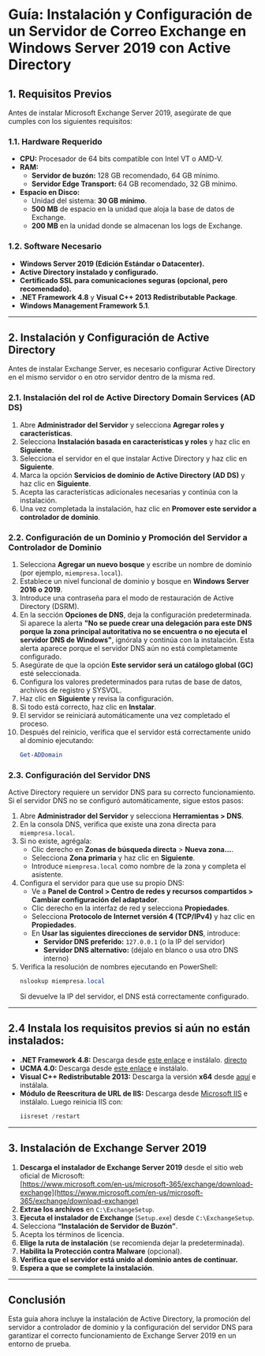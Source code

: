 # **Guía: Instalación y Configuración de un Servidor de Correo Exchange en Windows Server 2019 con Active Directory**

## **1. Requisitos Previos**
Antes de instalar Microsoft Exchange Server 2019, asegúrate de que cumples con los siguientes requisitos:

### **1.1. Hardware Requerido**
- **CPU:** Procesador de 64 bits compatible con Intel VT o AMD-V.
- **RAM:**
  - **Servidor de buzón:** 128 GB recomendado, 64 GB mínimo.
  - **Servidor Edge Transport:** 64 GB recomendado, 32 GB mínimo.
- **Espacio en Disco:**
  - Unidad del sistema: **30 GB mínimo**.
  - **500 MB** de espacio en la unidad que aloja la base de datos de Exchange.
  - **200 MB** en la unidad donde se almacenan los logs de Exchange.

### **1.2. Software Necesario**
- **Windows Server 2019 (Edición Estándar o Datacenter).**
- **Active Directory instalado y configurado.**
- **Certificado SSL para comunicaciones seguras (opcional, pero recomendado).**
- **.NET Framework 4.8** y **Visual C++ 2013 Redistributable Package**.
- **Windows Management Framework 5.1**.

---

## **2. Instalación y Configuración de Active Directory**
Antes de instalar Exchange Server, es necesario configurar Active Directory en el mismo servidor o en otro servidor dentro de la misma red.

### **2.1. Instalación del rol de Active Directory Domain Services (AD DS)**
1. Abre **Administrador del Servidor** y selecciona **Agregar roles y características**.
2. Selecciona **Instalación basada en características y roles** y haz clic en **Siguiente**.
3. Selecciona el servidor en el que instalar Active Directory y haz clic en **Siguiente**.
4. Marca la opción **Servicios de dominio de Active Directory (AD DS)** y haz clic en **Siguiente**.
5. Acepta las características adicionales necesarias y continúa con la instalación.
6. Una vez completada la instalación, haz clic en **Promover este servidor a controlador de dominio**.

### **2.2. Configuración de un Dominio y Promoción del Servidor a Controlador de Dominio**
1. Selecciona **Agregar un nuevo bosque** y escribe un nombre de dominio (por ejemplo, `miempresa.local`).
2. Establece un nivel funcional de dominio y bosque en **Windows Server 2016 o 2019**.
3. Introduce una contraseña para el modo de restauración de Active Directory (DSRM).
4. En la sección **Opciones de DNS**, deja la configuración predeterminada. Si aparece la alerta **"No se puede crear una delegación para este DNS porque la zona principal autoritativa no se encuentra o no ejecuta el servidor DNS de Windows"**, ignórala y continúa con la instalación. Esta alerta aparece porque el servidor DNS aún no está completamente configurado.
5. Asegúrate de que la opción **Este servidor será un catálogo global (GC)** esté seleccionada.
6. Configura los valores predeterminados para rutas de base de datos, archivos de registro y SYSVOL.
7. Haz clic en **Siguiente** y revisa la configuración.
8. Si todo está correcto, haz clic en **Instalar**.
9. El servidor se reiniciará automáticamente una vez completado el proceso.
10. Después del reinicio, verifica que el servidor está correctamente unido al dominio ejecutando:
    ```powershell
    Get-ADDomain
    ```

### **2.3. Configuración del Servidor DNS**
Active Directory requiere un servidor DNS para su correcto funcionamiento. Si el servidor DNS no se configuró automáticamente, sigue estos pasos:

1. Abre **Administrador del Servidor** y selecciona **Herramientas > DNS**.
2. En la consola DNS, verifica que existe una zona directa para `miempresa.local`.
3. Si no existe, agrégala:
   - Clic derecho en **Zonas de búsqueda directa** > **Nueva zona...**.
   - Selecciona **Zona primaria** y haz clic en **Siguiente**.
   - Introduce `miempresa.local` como nombre de la zona y completa el asistente.
4. Configura el servidor para que use su propio DNS:
   - Ve a **Panel de Control > Centro de redes y recursos compartidos > Cambiar configuración del adaptador**.
   - Clic derecho en la interfaz de red y selecciona **Propiedades**.
   - Selecciona **Protocolo de Internet versión 4 (TCP/IPv4)** y haz clic en **Propiedades**.
   - En **Usar las siguientes direcciones de servidor DNS**, introduce:
     - **Servidor DNS preferido:** `127.0.0.1` (o la IP del servidor)
     - **Servidor DNS alternativo:** (déjalo en blanco o usa otro DNS interno)
5. Verifica la resolución de nombres ejecutando en PowerShell:
   ```powershell
   nslookup miempresa.local
   ```
   Si devuelve la IP del servidor, el DNS está correctamente configurado.

---

## **2.4 Instala los requisitos previos si aún no están instalados:**
 - **.NET Framework 4.8:** Descarga desde [este enlace](https://support.microsoft.com/kb/4503548) e instálalo. [directo](https://go.microsoft.com/fwlink/?linkid=2088631)
 - **UCMA 4.0:** Descarga desde [este enlace](http://go.microsoft.com/fwlink/?LinkId=260990) e instálalo.
 - **Visual C++ Redistributable 2013:** Descarga la versión **x64** desde [aquí](https://www.microsoft.com/download/details.aspx?id=40784) e instálala.
 - **Módulo de Reescritura de URL de IIS:** Descarga desde [Microsoft IIS](https://www.iis.net/downloads/microsoft/url-rewrite) e instálalo. Luego reinicia IIS con:
   ```powershell
   iisreset /restart
   ```

---

## **3. Instalación de Exchange Server 2019**

1. **Descarga el instalador de Exchange Server 2019** desde el sitio web oficial de Microsoft:  
   [https://www.microsoft.com/en-us/microsoft-365/exchange/download-exchange](https://www.microsoft.com/en-us/microsoft-365/exchange/download-exchange)
2. **Extrae los archivos** en `C:\ExchangeSetup`.
3. **Ejecuta el instalador de Exchange** (`Setup.exe`) desde `C:\ExchangeSetup`.
4. Selecciona **“Instalación de Servidor de Buzón”**.
5. Acepta los términos de licencia.
6. **Elige la ruta de instalación** (se recomienda dejar la predeterminada).
7. **Habilita la Protección contra Malware** (opcional).
8. **Verifica que el servidor está unido al dominio antes de continuar.**
9. **Espera a que se complete la instalación**.

---

## **Conclusión**
Esta guía ahora incluye la instalación de Active Directory, la promoción del servidor a controlador de dominio y la configuración del servidor DNS para garantizar el correcto funcionamiento de Exchange Server 2019 en un entorno de prueba.

